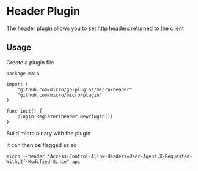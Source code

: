 # Header Plugin

The header plugin allows you to set http headers returned to the client

## Usage

Create a plugin file

```
package main

import (
	"github.com/micro/go-plugins/micro/header"
	"github.com/micro/micro/plugin"
)

func init() {
	plugin.Register(header.NewPlugin())
}
```

Build micro binary with the plugin

It can then be flagged as so

```
micro --header "Access-Control-Allow-Headers=User-Agent,X-Requested-With,If-Modified-Since" api
```
